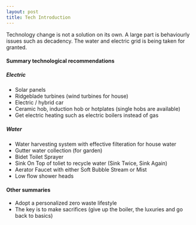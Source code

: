```yaml
---
layout: post
title: Tech Introduction
---
```


Technology change is not a solution on its own.
A large part is behaviourly issues such as decadency.
The water and electric grid is being taken for granted.

#### Summary technological recommendations
##### Electric
- Solar panels
- Ridgeblade turbines (wind turbines for house)
- Electric / hybrid car
- Ceramic hob, induction hob or hotplates (single hobs are available)
- Get electric heating such as electric boilers instead of gas

##### Water
- Water harvesting system with effective filteration for house water
- Gutter water collection (for garden)
- Bidet Toilet Sprayer
- Sink On Top of toliet to recycle water (Sink Twice, Sink Again)
- Aerator Faucet with either Soft Bubble Stream or Mist
- Low flow shower heads

#### Other summaries
- Adopt a personalized zero waste lifestyle
- The key is to make sacrifices (give up the boiler, the luxuries and go back to basics)
